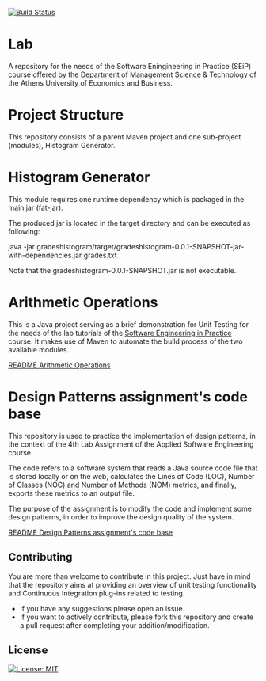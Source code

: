 [![Build Status](https://app.travis-ci.com/sophiastr/Lab.svg?token=VoWJYrty4EcKbAksGywU&branch=development)](https://app.travis-ci.com/sophiastr/Lab)
# Lab
A repository for the needs of the Software Eningineering in Practice (SEiP) course offered by the Department of Management Science & Technology of the Athens University of Economics and Business.

# Project Structure
This repository consists of a parent Maven project and one sub-project (modules), Histogram Generator.

# Histogram Generator
This module requires one runtime dependency which is packaged in the main jar (fat-jar).

The produced jar is located in the target directory and can be executed as following:

java -jar gradeshistogram/target/gradeshistogram-0.0.1-SNAPSHOT-jar-with-dependencies.jar grades.txt

Note that the gradeshistogram-0.0.1-SNAPSHOT.jar is not executable.

# Arithmetic Operations

This is a Java project serving as a brief demonstration for Unit Testing for the needs of the lab tutorials of the [Software Engineering in Practice](https://www2.dmst.aueb.gr/dds/sweng-en/) course. It makes use of Maven to automate the build process of the two available modules. 

[README Arithmetic Operations](arithmeticoperations/README.md)

# Design Patterns assignment's code base

Τhis repository is used to practice the implementation of design patterns, in the context of the 4th Lab Assignment of the Applied Software Engineering course.

The code refers to a software system that reads a Java source code file that is stored locally or on the web, calculates the Lines of Code (LOC), Number of Classes (NOC) and Number of Methods (NOM) metrics, and finally, exports these metrics to an output file.

The purpose of the assignment is to modify the code and implement some design patterns, in order to improve the design quality of the system.

[README Design Patterns assignment's code base](sourcecodeanalyzer/README.md)

## Contributing
You are more than welcome to contribute in this project. Just have in mind that the repository aims at providing an overview of unit testing functionality and Continuous Integration plug-ins related to testing. 
- If you have any suggestions please open an issue. 
- If you want to actively contribute, please fork this repository and create a pull request after completing your addition/modification.

## License 
[![License: MIT](https://img.shields.io/badge/License-MIT-yellow.svg)](https://opensource.org/licenses/MIT)
